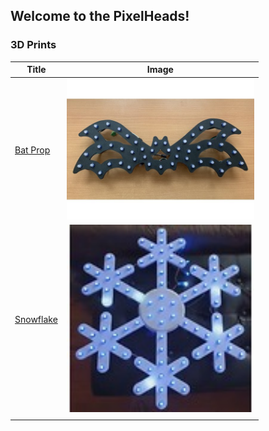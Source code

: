 ## Welcome to the PixelHeads!


### 3D Prints


| Title | Image |
|---|---|
| [Bat Prop](https://www.thingiverse.com/thing:4936060) | <img src="/images/Bat.jpg" alt="Bat Prop" width="300"/> |
| [Snowflake](https://www.thingiverse.com/thing:1966885) | <img src="/images/snowflake.jpg" alt="Bat Prop" width="300"/> |
|  |  |
